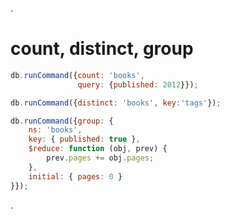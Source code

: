 .<div class="slide">

# count, distinct, group

``` javascript
db.runCommand({count: 'books',
               query: {published: 2012}});

db.runCommand({distinct: 'books', key:'tags'});

db.runCommand({group: {
    ns: 'books',
    key: { published: true },
    $reduce: function (obj, prev) {
        prev.pages += obj.pages;
    },
    initial: { pages: 0 }
}});
```

.</div>
